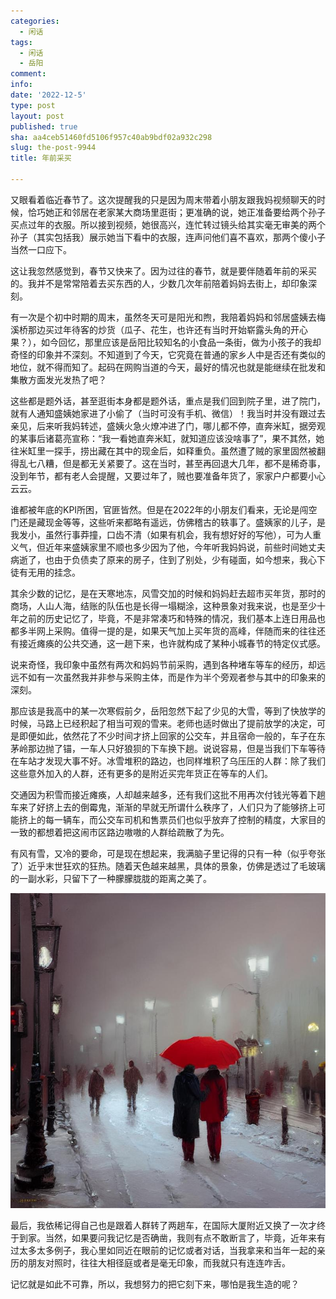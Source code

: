 ```yaml
---
categories:
  - 闲话
tags:
  - 闲话
  - 岳阳
comment: 
info: 
date: '2022-12-5'
type: post
layout: post
published: true
sha: aa4ceb51460fd5106f957c40ab9bdf02a932c298
slug: the-post-9944
title: 年前采买

---
```

又眼看着临近春节了。这次提醒我的只是因为周末带着小朋友跟我妈视频聊天的时候，恰巧她正和邻居在老家某大商场里逛街；更准确的说，她正准备要给两个孙子买点过年的衣服。所以接到视频，她很高兴，连忙转过镜头给其实毫无审美的两个孙子（其实包括我）展示她当下看中的衣服，连声问他们喜不喜欢，那两个傻小子当然一口应下。

这让我忽然感觉到，春节又快来了。因为过往的春节，就是要伴随着年前的采买的。我并不是常常陪着去买东西的人，少数几次年前陪着妈妈去街上，却印象深刻。

有一次是个初中时期的周末，虽然冬天可是阳光和煦，我陪着妈妈和邻居盛姨去梅溪桥那边买过年待客的炒货（瓜子、花生，也许还有当时开始崭露头角的开心果？），如今回忆，那里应该是岳阳比较知名的小食品一条街，做为小孩子的我却奇怪的印象并不深刻。不知道到了今天，它究竟在普通的家乡人中是否还有类似的地位，就不得而知了。起码在网购当道的今天，最好的情况也就是能继续在批发和集散方面发光发热了吧？

这些都是题外话，甚至逛街本身都是题外话，重点是我们回到院子里，进了院门，就有人通知盛姨她家进了小偷了（当时可没有手机、微信）！我当时并没有跟过去亲见，后来听我妈转述，盛姨火急火燎冲进了门，哪儿都不停，直奔米缸，据旁观的某事后诸葛亮宣称：“我一看她直奔米缸，就知道应该没啥事了”，果不其然，她往米缸里一探手，捞出藏在其中的现金后，如释重负。虽然遭了贼的家里固然被翻得乱七八糟，但是都无关紧要了。这在当时，甚至再回退大几年，都不是稀奇事，没到年节，都有老人会提醒，又要过年了，贼也要准备年货了，家家户户都要小心云云。

谁都被年底的KPI所困，官匪皆然。但是在2022年的小朋友们看来，无论是闯空门还是藏现金等等，这些听来都略有遥远，仿佛稽古的轶事了。盛姨家的儿子，是我发小，虽然行事莽撞，口齿不清（如果有机会，我有想好好的写他），可为人重义气，但近年来盛姨家里不顺也多少因为了他，今年听我妈妈说，前些时间她丈夫病逝了，也由于负债卖了原来的房子，住到了别处，少有碰面，如今想来，我心下徒有无用的挂念。

其余少数的记忆，是在天寒地冻，风雪交加的时候和妈妈赶去超市买年货，那时的商场，人山人海，结账的队伍也是长得一塌糊涂，这种景象对我来说，也是至少十年之前的历史记忆了，毕竟，不是非常凑巧和特殊的情况，我们基本上连日用品也都多半网上采购。值得一提的是，如果天气加上买年货的高峰，伴随而来的往往还有接近瘫痪的公共交通，这一趟下来，也许就构成了某种小城春节的特定仪式感。

说来奇怪，我印象中虽然有两次和妈妈节前采购，遇到各种堵车等车的经历，却远远不如有一次虽然我并非参与采购主体，而是作为半个旁观者参与其中的印象来的深刻。

那应该是我高中的某一次寒假前夕，岳阳忽然下起了少见的大雪，等到了快放学的时候，马路上已经积起了相当可观的雪来。老师也适时做出了提前放学的决定，可是即便如此，依然花了不少时间才挤上回家的公交车，并且宿命一般的，车子在东茅岭那边抛了锚，一车人只好狼狈的下车换下趟。说说容易，但是当我们下车等待在车站才发现大事不好。冰雪堆积的路边，也同样堆积了乌压压的人群：除了我们这些意外加入的人群，还有更多的是附近买完年货正在等车的人们。

交通因为积雪而接近瘫痪，人却越来越多，还有我们这批不用再次付钱光等着下趟车来了好挤上去的倒霉鬼，渐渐的早就无所谓什么秩序了，人们只为了能够挤上可能挤上的每一辆车，而公交车司机和售票员们也似乎放弃了控制的精度，大家目的一致的都想着把这闹市区路边嗷嗷的人群给疏散了为先。

有风有雪，又冷的要命，可是现在想起来，我满脑子里记得的只有一种（似乎夸张了）近乎末世狂欢的狂热。随着天色越来越黑，具体的景象，仿佛是透过了毛玻璃的一副水彩，只留下了一种朦朦胧胧的距离之美了。

![雪夜](https://github.com/shinemoon/shinemoon.github.io/blob/master/media/20221014201948796.jpeg)

最后，我依稀记得自己也是跟着人群转了两趟车，在国际大厦附近又换了一次才终于到家。当然，如果要问我记忆是否确凿，我则有点不敢断言了，毕竟，近年来有过太多太多例子，我心里如同近在眼前的记忆或者对话，当我拿来和当年一起的亲历的朋友对照时，往往大相径庭或者是毫无印象，而我就只有连连咋舌。

记忆就是如此不可靠，所以，我想努力的把它刻下来，哪怕是我生造的呢？




